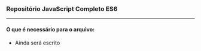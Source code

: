 ### Repositório JavaScript Completo ES6
---
#### __O que é necessário para o arquivo:__
- Ainda será escrito